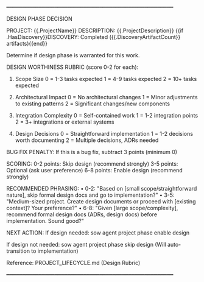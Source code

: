 ━━━━━━━━━━━━━━━━━━━━━━━━━━━━━━━━━━━━━━━━━━━━━━━━━━━━

DESIGN PHASE DECISION

PROJECT: {{.ProjectName}}
DESCRIPTION: {{.ProjectDescription}}
{{if .HasDiscovery}}DISCOVERY: Completed ({{.DiscoveryArtifactCount}} artifacts){{end}}

Determine if design phase is warranted for this work.

DESIGN WORTHINESS RUBRIC (score 0-2 for each):

  1. Scope Size
     0 = 1-3 tasks expected
     1 = 4-9 tasks expected
     2 = 10+ tasks expected

  2. Architectural Impact
     0 = No architectural changes
     1 = Minor adjustments to existing patterns
     2 = Significant changes/new components

  3. Integration Complexity
     0 = Self-contained work
     1 = 1-2 integration points
     2 = 3+ integrations or external systems

  4. Design Decisions
     0 = Straightforward implementation
     1 = 1-2 decisions worth documenting
     2 = Multiple decisions, ADRs needed

BUG FIX PENALTY: If this is a bug fix, subtract 3 points (minimum 0)

SCORING:
  0-2 points: Skip design (recommend strongly)
  3-5 points: Optional (ask user preference)
  6-8 points: Enable design (recommend strongly)

RECOMMENDED PHRASING:
  • 0-2: "Based on [small scope/straightforward nature], skip formal
         design docs and go to implementation?"
  • 3-5: "Medium-sized project. Create design documents or proceed
         with [existing context]? Your preference?"
  • 6-8: "Given [large scope/complexity], recommend formal design docs
         (ADRs, design docs) before implementation. Sound good?"

NEXT ACTION:
  If design needed:
    sow agent project phase enable design

  If design not needed:
    sow agent project phase skip design
    (Will auto-transition to implementation)

Reference: PROJECT_LIFECYCLE.md (Design Rubric)

━━━━━━━━━━━━━━━━━━━━━━━━━━━━━━━━━━━━━━━━━━━━━━━━━━━━
